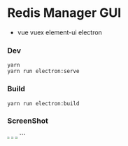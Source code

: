 # Redis Manager GUI

- vue vuex element-ui electron

### Dev

```
yarn 
yarn run electron:serve
```



### Build

```
yarn run electron:build
```



###  ScreenShot



<img src="http://qw5zaufiu.hn-bkt.clouddn.com/Snipaste_2021-07-30_13-28-03.png" style="zoom:33%;" />

<img src="http://qw5zaufiu.hn-bkt.clouddn.com/Snipaste_2021-07-30_13-27-43.png" style="zoom:33%;" />

<img src="http://qw5zaufiu.hn-bkt.clouddn.com/Snipaste_2021-07-30_13-27-03.png" style="zoom:33%;" />
```

```